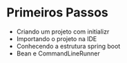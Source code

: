 # Primeiros Passos

- Criando um projeto com initializr
- Importando o projeto na IDE
- Conhecendo a estrutura spring boot
- Bean e CommandLineRunner


